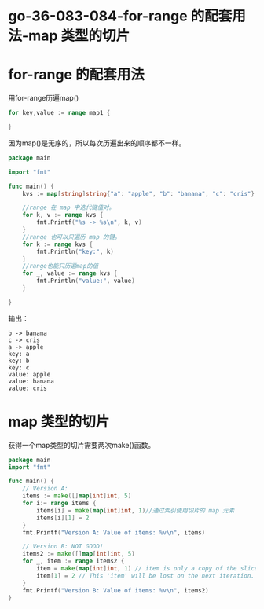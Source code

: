 # go-36-083-084-for-range 的配套用法-map 类型的切片

# for-range 的配套用法

用for-range历遍map()

```go
for key,value := range map1 {

}
```

因为map()是无序的，所以每次历遍出来的顺序都不一样。

```go
package main

import "fmt"

func main() {
	kvs := map[string]string{"a": "apple", "b": "banana", "c": "cris"}

	//range 在 map 中迭代键值对。
	for k, v := range kvs {
		fmt.Printf("%s -> %s\n", k, v)
	}
	//range 也可以只遍历 map 的键。
	for k := range kvs {
		fmt.Println("key:", k)
	}
	//range也能只历遍map的值
	for _, value := range kvs {
		fmt.Println("value:", value)
	}

}

```

输出：

```
b -> banana
c -> cris
a -> apple
key: a
key: b
key: c
value: apple
value: banana
value: cris
```

# map 类型的切片

获得一个map类型的切片需要两次make()函数。

```go
package main
import "fmt"

func main() {
	// Version A:
	items := make([]map[int]int, 5)
	for i:= range items {
		items[i] = make(map[int]int, 1)//通过索引使用切片的 map 元素
		items[i][1] = 2
	}
	fmt.Printf("Version A: Value of items: %v\n", items)

	// Version B: NOT GOOD!
	items2 := make([]map[int]int, 5)
	for _, item := range items2 {
		item = make(map[int]int, 1) // item is only a copy of the slice element.
		item[1] = 2 // This 'item' will be lost on the next iteration.
	}
	fmt.Printf("Version B: Value of items: %v\n", items2)
}
```

